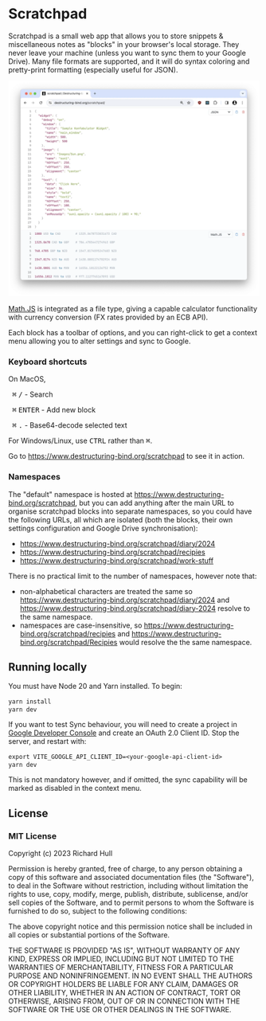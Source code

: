 # Scratchpad

Scratchpad is a small web app that allows you to store snippets & miscellaneous notes as "blocks" in your browser's
local storage. They never leave your machine (unless you want to sync them to your Google Drive). Many file formats
are supported, and it will do syntax coloring and pretty-print formatting (especially useful for JSON).

![main](./doc/screenshots/main.webp)

[Math.JS](https://mathjs.org/docs/index.html) is integrated as a file type, giving a capable calculator functionality
with currency conversion (FX rates provided by an ECB API).

Each block has a toolbar of options, and you can right-click to get a context menu allowing you to alter settings
and sync to Google.

### Keyboard shortcuts

On MacOS,

&nbsp;&nbsp;<kbd>⌘</kbd> <kbd>/</kbd> - Search

&nbsp;&nbsp;<kbd>⌘</kbd> <kbd>ENTER</kbd> - Add new block

&nbsp;&nbsp;<kbd>⌘</kbd> <kbd>.</kbd> - Base64-decode selected text

For Windows/Linux, use <kbd>CTRL</kbd> rather than <kbd>⌘</kbd>.

Go to https://www.destructuring-bind.org/scratchpad to see it in action.

### Namespaces

The "default" namespace is hosted at https://www.destructuring-bind.org/scratchpad, but you can add anything after 
the main URL to organise scratchpad blocks into separate namespaces, so you could have the following URLs, all which
are isolated (both the blocks, their own settings configuration and Google Drive synchronisation):

  * https://www.destructuring-bind.org/scratchpad/diary/2024
  * https://www.destructuring-bind.org/scratchpad/recipies
  * https://www.destructuring-bind.org/scratchpad/work-stuff

There is no practical limit to the number of namespaces, however note that:
  
  * non-alphabetical characters are treated the same so https://www.destructuring-bind.org/scratchpad/diary/2024 and
    https://www.destructuring-bind.org/scratchpad/diary-2024 resolve to the same namespace.
  * namespaces are case-insensitive, so  https://www.destructuring-bind.org/scratchpad/recipies and
    https://www.destructuring-bind.org/scratchpad/Recipies would resolve the the same namespace.

## Running locally

You must have Node 20 and Yarn installed. To begin:

```console
yarn install
yarn dev
```

If you want to test Sync behaviour, you will need to create a project in [Google Developer Console](https://console.cloud.google.com/apis/credentials)
and create an OAuth 2.0 Client ID. Stop the server, and restart with:

```console
export VITE_GOOGLE_API_CLIENT_ID=<your-google-api-client-id>
yarn dev
```

This is not mandatory however, and if omitted, the sync capability will be marked as disabled in the context menu.

## License

### MIT License

Copyright (c) 2023 Richard Hull

Permission is hereby granted, free of charge, to any person obtaining a copy
of this software and associated documentation files (the "Software"), to deal
in the Software without restriction, including without limitation the rights
to use, copy, modify, merge, publish, distribute, sublicense, and/or sell
copies of the Software, and to permit persons to whom the Software is
furnished to do so, subject to the following conditions:

The above copyright notice and this permission notice shall be included in all
copies or substantial portions of the Software.

THE SOFTWARE IS PROVIDED "AS IS", WITHOUT WARRANTY OF ANY KIND, EXPRESS OR
IMPLIED, INCLUDING BUT NOT LIMITED TO THE WARRANTIES OF MERCHANTABILITY,
FITNESS FOR A PARTICULAR PURPOSE AND NONINFRINGEMENT. IN NO EVENT SHALL THE
AUTHORS OR COPYRIGHT HOLDERS BE LIABLE FOR ANY CLAIM, DAMAGES OR OTHER
LIABILITY, WHETHER IN AN ACTION OF CONTRACT, TORT OR OTHERWISE, ARISING FROM,
OUT OF OR IN CONNECTION WITH THE SOFTWARE OR THE USE OR OTHER DEALINGS IN THE
SOFTWARE.

